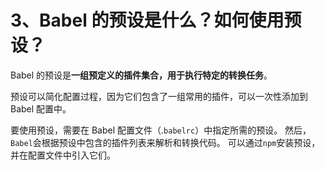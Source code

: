 # 3、Babel 的预设是什么？如何使用预设？

Babel 的预设是**一组预定义的插件集合，用于执行特定的转换任务**。

预设可以简化配置过程，因为它们包含了一组常用的插件，可以一次性添加到 Babel 配置中。

要使用预设，需要在 Babel 配置文件（.`babelrc`）中指定所需的预设。 然后，`Babel`会根据预设中包含的插件列表来解析和转换代码。 可以通过`npm`安装预设，并在配置文件中引入它们。
